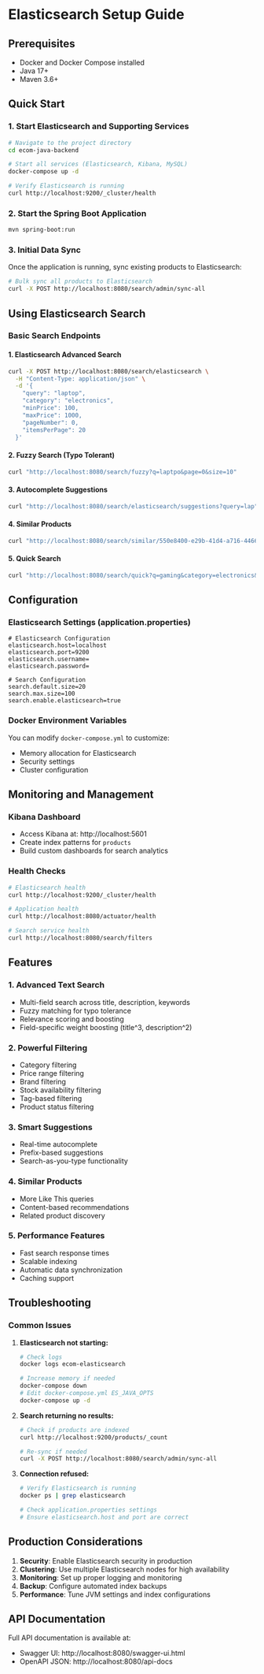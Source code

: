 # Elasticsearch Setup Guide

## Prerequisites
- Docker and Docker Compose installed
- Java 17+
- Maven 3.6+

## Quick Start

### 1. Start Elasticsearch and Supporting Services
```bash
# Navigate to the project directory
cd ecom-java-backend

# Start all services (Elasticsearch, Kibana, MySQL)
docker-compose up -d

# Verify Elasticsearch is running
curl http://localhost:9200/_cluster/health
```

### 2. Start the Spring Boot Application
```bash
mvn spring-boot:run
```

### 3. Initial Data Sync
Once the application is running, sync existing products to Elasticsearch:
```bash
# Bulk sync all products to Elasticsearch
curl -X POST http://localhost:8080/search/admin/sync-all
```

## Using Elasticsearch Search

### Basic Search Endpoints

#### 1. Elasticsearch Advanced Search
```bash
curl -X POST http://localhost:8080/search/elasticsearch \
  -H "Content-Type: application/json" \
  -d '{
    "query": "laptop",
    "category": "electronics",
    "minPrice": 100,
    "maxPrice": 1000,
    "pageNumber": 0,
    "itemsPerPage": 20
  }'
```

#### 2. Fuzzy Search (Typo Tolerant)
```bash
curl "http://localhost:8080/search/fuzzy?q=laptpo&page=0&size=10"
```

#### 3. Autocomplete Suggestions
```bash
curl "http://localhost:8080/search/elasticsearch/suggestions?query=lap"
```

#### 4. Similar Products
```bash
curl "http://localhost:8080/search/similar/550e8400-e29b-41d4-a716-446655440000?limit=5"
```

#### 5. Quick Search
```bash
curl "http://localhost:8080/search/quick?q=gaming&category=electronics&useElasticsearch=true"
```

## Configuration

### Elasticsearch Settings (application.properties)
```properties
# Elasticsearch Configuration
elasticsearch.host=localhost
elasticsearch.port=9200
elasticsearch.username=
elasticsearch.password=

# Search Configuration
search.default.size=20
search.max.size=100
search.enable.elasticsearch=true
```

### Docker Environment Variables
You can modify `docker-compose.yml` to customize:
- Memory allocation for Elasticsearch
- Security settings
- Cluster configuration

## Monitoring and Management

### Kibana Dashboard
- Access Kibana at: http://localhost:5601
- Create index patterns for `products`
- Build custom dashboards for search analytics

### Health Checks
```bash
# Elasticsearch health
curl http://localhost:9200/_cluster/health

# Application health
curl http://localhost:8080/actuator/health

# Search service health
curl http://localhost:8080/search/filters
```

## Features

### 1. Advanced Text Search
- Multi-field search across title, description, keywords
- Fuzzy matching for typo tolerance
- Relevance scoring and boosting
- Field-specific weight boosting (title^3, description^2)

### 2. Powerful Filtering
- Category filtering
- Price range filtering
- Brand filtering
- Stock availability filtering
- Tag-based filtering
- Product status filtering

### 3. Smart Suggestions
- Real-time autocomplete
- Prefix-based suggestions
- Search-as-you-type functionality

### 4. Similar Products
- More Like This queries
- Content-based recommendations
- Related product discovery

### 5. Performance Features
- Fast search response times
- Scalable indexing
- Automatic data synchronization
- Caching support

## Troubleshooting

### Common Issues

1. **Elasticsearch not starting:**
   ```bash
   # Check logs
   docker logs ecom-elasticsearch
   
   # Increase memory if needed
   docker-compose down
   # Edit docker-compose.yml ES_JAVA_OPTS
   docker-compose up -d
   ```

2. **Search returning no results:**
   ```bash
   # Check if products are indexed
   curl http://localhost:9200/products/_count
   
   # Re-sync if needed
   curl -X POST http://localhost:8080/search/admin/sync-all
   ```

3. **Connection refused:**
   ```bash
   # Verify Elasticsearch is running
   docker ps | grep elasticsearch
   
   # Check application.properties settings
   # Ensure elasticsearch.host and port are correct
   ```

## Production Considerations

1. **Security**: Enable Elasticsearch security in production
2. **Clustering**: Use multiple Elasticsearch nodes for high availability
3. **Monitoring**: Set up proper logging and monitoring
4. **Backup**: Configure automated index backups
5. **Performance**: Tune JVM settings and index configurations

## API Documentation

Full API documentation is available at:
- Swagger UI: http://localhost:8080/swagger-ui.html
- OpenAPI JSON: http://localhost:8080/api-docs
